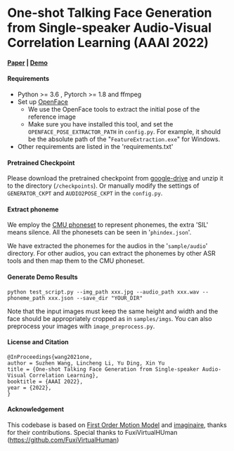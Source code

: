 # One-shot Talking Face Generation from Single-speaker Audio-Visual Correlation Learning (AAAI 2022)

#### [Paper](https://arxiv.org/pdf/2112.02749.pdf) | [Demo](https://www.youtube.com/watch?v=HHj-XCXXePY)

#### Requirements

- Python >= 3.6 , Pytorch >= 1.8 and ffmpeg
- Set up [OpenFace](https://github.com/TadasBaltrusaitis/OpenFace)
  - We use the OpenFace tools to extract the initial pose of the reference image
  - Make sure you have installed this tool, and set the `OPENFACE_POSE_EXTRACTOR_PATH` in `config.py`. For example, it should be the absolute path of the "`FeatureExtraction.exe`" for Windows.
- Other requirements are listed in the 'requirements.txt'



#### Pretrained Checkpoint

Please download the pretrained checkpoint from [google-drive](https://drive.google.com/file/d/1mjFEozPR_2vMaVRMd9Agk_sU1VaiUYMl/view?usp=sharing) and unzip it to the directory (`/checkpoints`). Or manually modify the settings of `GENERATOR_CKPT` and `AUDIO2POSE_CKPT` in the `config.py`.



#### Extract phoneme

We employ the [CMU phoneset](https://github.com/cmusphinx/cmudict) to represent phonemes, the extra 'SIL' means silence. All the phonesets can be seen in '`phindex.json`'.

We have extracted the phonemes for the audios in the '`sample/audio`'  directory. For other audios, you can extract the phonemes by other ASR tools and then map them to the CMU phoneset.



#### Generate Demo Results

```
python test_script.py --img_path xxx.jpg --audio_path xxx.wav --phoneme_path xxx.json --save_dir "YOUR_DIR"
```

Note that the input images must keep the same height and width and the face should be appropriately cropped as in `samples/imgs`. You can also preprocess your images with `image_preprocess.py`.



#### License and Citation

```
@InProceedings{wang2021one,
author = Suzhen Wang, Lincheng Li, Yu Ding, Xin Yu
title = {One-shot Talking Face Generation from Single-speaker Audio-Visual Correlation Learning},
booktitle = {AAAI 2022},
year = {2022},
}
```



#### Acknowledgement

This codebase is based on [First Order Motion Model](https://github.com/AliaksandrSiarohin/first-order-model) and [imaginaire](https://github.com/NVlabs/imaginaire), thanks for their contributions. Special thanks to FuxiVirtualHUman (https://github.com/FuxiVirtualHuman)





